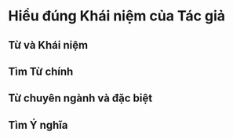 
# Hiểu đúng Khái niệm của Tác giả

## Từ và Khái niệm

## Tìm Từ chính

## Từ chuyên ngành và đặc biệt

## Tìm Ý nghĩa
